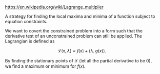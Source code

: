 https://en.wikipedia.org/wiki/Lagrange_multiplier

A strategy for finding the local maxima and minima of a function subject to equation constraints. 

We want to covert the constrained problem into a form such that the derivative test of an unconstrained problem can still be applied. The Lagrangian is defined as

$$
\mathcal{L}(x, \lambda) \equiv f(x) + \langle \lambda, g(x) \rangle.
$$

By finding the stationary points of $\mathcal L$ (let all the partial derivative to be 0), we find a maximum or minimum for $f(x)$.